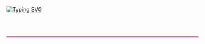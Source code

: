 [![Typing SVG](https://readme-typing-svg.demolab.com?font=Fira+Code&pause=1000&color=e310a4&center=true&vCenter=true&multiline=true&width=500&lines=Hi%2C+I'm+Sara!;Welcome+to+my+GitHub+page.;FrontEnd+Developer+%7C+React+Enthusiast+%7C+UI%2FUX+Lover)](https://github.com/sarah53nk)


<br><br>
<hr style="border: 1px solid #e310a4;"/>




<!--
**sarah53nk/sarah53nk** is a ✨ _special_ ✨ repository because its `README.md` (this file) appears on your GitHub profile.

Here are some ideas to get you started:

- 🔭 I’m currently working on ...
- 🌱 I’m currently learning ...
- 👯 I’m looking to collaborate on ...
- 🤔 I’m looking for help with ...
- 💬 Ask me about ...
- 📫 How to reach me: ...
- 😄 Pronouns: ...
- ⚡ Fun fact: ...
-->

